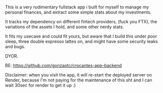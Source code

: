 This is a very rudimentary fullstack app i built for myself to manage my personal finances, and extract some simple stats about my investments.

It tracks my dependency on different fintech providers, (fuck you FTX), the variations of the assets I hold, and some other nerdy stats.

It fits my usecase and could fit yours, but aware that I build this under poor sleep, three double expresso lattes on, and might have some security leaks and bugs. 

DYOR.


BE: https://github.com/gonzaotc/crocantes-app-backend

Disclaimer: when you visit the app, it will re-start the deployed server on Render, because I'm not paying for the maintenance of this sht and I can wait 30sec for render to get it up :)
